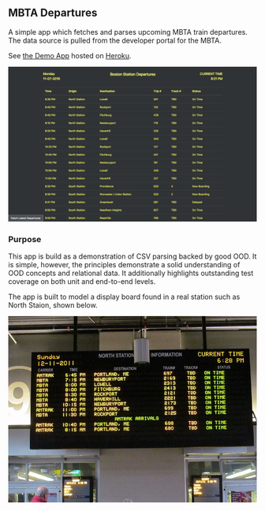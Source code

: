 ## MBTA Departures

A simple app which fetches and parses upcoming MBTA train departures. The data
source is pulled from the developer portal for the MBTA.

See [the Demo App](https://departures-mbta.herokuapp.com/) hosted on [Heroku](https://www.heroku.com/).

![Preview](./app/assets/images/preview.png)

### Purpose

This app is build as a demonstration of CSV parsing backed by good OOD. It is simple,
however, the principles demonstrate a solid understanding of OOD concepts and relational data. It additionally highlights outstanding test coverage on both unit and end-to-end levels.

The app is built to model a display board found in a real station such as North Staion, shown below.

![North Station Board](./app/assets/images/north_station.jpg)
